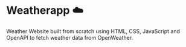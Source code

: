 # Weatherapp ☁️
Weather Website built from scratch using HTML, CSS, JavaScript and OpenAPI to fetch weather data from OpenWeather.
